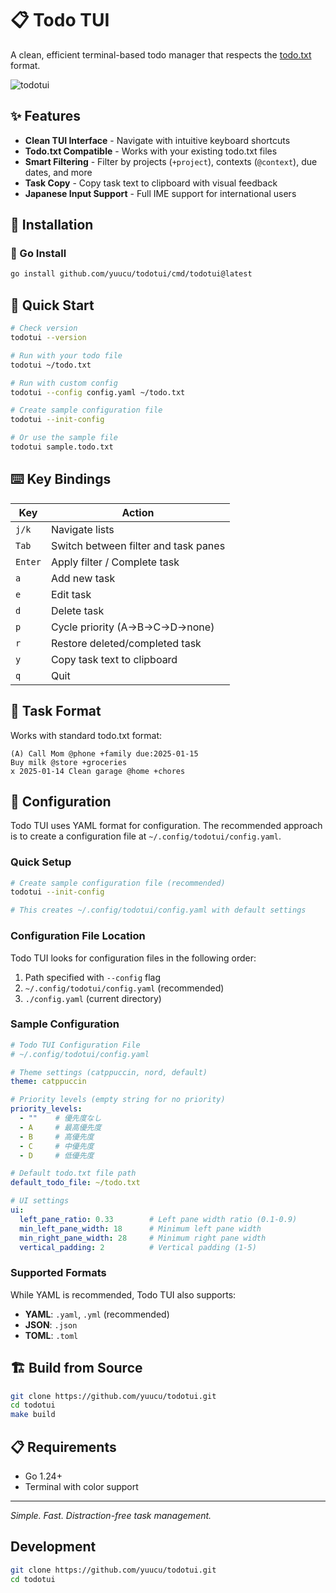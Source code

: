 # 📋 Todo TUI

A clean, efficient terminal-based todo manager that respects the [todo.txt](http://todotxt.org/) format.

![todotui](https://github.com/user-attachments/assets/8e7223f2-0429-4733-a128-53ef2935a6aa)

## ✨ Features

- **Clean TUI Interface** - Navigate with intuitive keyboard shortcuts
- **Todo.txt Compatible** - Works with your existing todo.txt files
- **Smart Filtering** - Filter by projects (`+project`), contexts (`@context`), due dates, and more
- **Task Copy** - Copy task text to clipboard with visual feedback
- **Japanese Input Support** - Full IME support for international users

## 🚀 Installation

### 🔧 Go Install

```bash
go install github.com/yuucu/todotui/cmd/todotui@latest
```

## 🚀 Quick Start

```bash
# Check version
todotui --version

# Run with your todo file
todotui ~/todo.txt

# Run with custom config
todotui --config config.yaml ~/todo.txt

# Create sample configuration file
todotui --init-config

# Or use the sample file
todotui sample.todo.txt
```

## ⌨️ Key Bindings

| Key | Action |
|-----|--------|
| `j/k` | Navigate lists |
| `Tab` | Switch between filter and task panes |
| `Enter` | Apply filter / Complete task |
| `a` | Add new task |
| `e` | Edit task |
| `d` | Delete task |
| `p` | Cycle priority (A→B→C→D→none) |
| `r` | Restore deleted/completed task |
| `y` | Copy task text to clipboard |
| `q` | Quit |

## 📝 Task Format

Works with standard todo.txt format:
```
(A) Call Mom @phone +family due:2025-01-15
Buy milk @store +groceries
x 2025-01-14 Clean garage @home +chores
```

## 🎨 Configuration

Todo TUI uses YAML format for configuration. The recommended approach is to create a configuration file at `~/.config/todotui/config.yaml`.

### Quick Setup

```bash
# Create sample configuration file (recommended)
todotui --init-config

# This creates ~/.config/todotui/config.yaml with default settings
```

### Configuration File Location

Todo TUI looks for configuration files in the following order:
1. Path specified with `--config` flag
2. `~/.config/todotui/config.yaml` (recommended)
3. `./config.yaml` (current directory)

### Sample Configuration

```yaml
# Todo TUI Configuration File
# ~/.config/todotui/config.yaml

# Theme settings (catppuccin, nord, default)
theme: catppuccin

# Priority levels (empty string for no priority)
priority_levels:
  - ""    # 優先度なし
  - A     # 最高優先度
  - B     # 高優先度
  - C     # 中優先度
  - D     # 低優先度

# Default todo.txt file path
default_todo_file: ~/todo.txt

# UI settings
ui:
  left_pane_ratio: 0.33        # Left pane width ratio (0.1-0.9)
  min_left_pane_width: 18      # Minimum left pane width
  min_right_pane_width: 28     # Minimum right pane width
  vertical_padding: 2          # Vertical padding (1-5)
```

### Supported Formats

While YAML is recommended, Todo TUI also supports:
- **YAML**: `.yaml`, `.yml` (recommended)
- **JSON**: `.json`
- **TOML**: `.toml`

## 🏗️ Build from Source

```bash
git clone https://github.com/yuucu/todotui.git
cd todotui
make build
```

## 📋 Requirements

- Go 1.24+
- Terminal with color support

---

*Simple. Fast. Distraction-free task management.* 

## Development

```bash
git clone https://github.com/yuucu/todotui.git
cd todotui